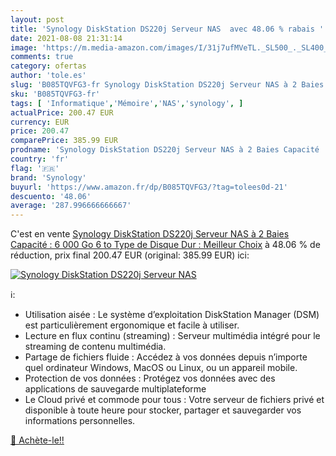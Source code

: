 ```yaml
---
layout: post
title: 'Synology DiskStation DS220j Serveur NAS  avec 48.06 % rabais '
date: 2021-08-08 21:31:14
image: 'https://m.media-amazon.com/images/I/31j7ufMVeTL._SL500_._SL400_.jpg'
comments: true
category: ofertas
author: 'tole.es'
slug: 'B085TQVFG3-fr Synology DiskStation DS220j Serveur NAS à 2 Baies Capacité...'
sku: 'B085TQVFG3-fr'
tags: [ 'Informatique','Mémoire','NAS','synology', ]
actualPrice: 200.47 EUR
currency: EUR
price: 200.47
comparePrice: 385.99 EUR
prodname: 'Synology DiskStation DS220j Serveur NAS à 2 Baies Capacité : 6 000 Go  6 to   Type de Disque Dur : Meilleur Choix'
country: 'fr'
flag: '🇫🇷'
brand: 'Synology'
buyurl: 'https://www.amazon.fr/dp/B085TQVFG3/?tag=tolees0d-21'
descuento: '48.06'
average: '287.996666666667'
---
```


C'est en vente [Synology DiskStation DS220j Serveur NAS à 2 Baies Capacité : 6 000 Go  6 to   Type de Disque Dur : Meilleur Choix](https://www.amazon.fr/dp/B085TQVFG3/?tag=tolees0d-21)  à  48.06 % de réduction, prix final  200.47 EUR (original: 385.99 EUR) ici:

[![Synology DiskStation DS220j Serveur NAS ](https://m.media-amazon.com/images/I/31j7ufMVeTL._SL500_._SL400_.jpg)](https://www.amazon.fr/dp/B085TQVFG3/?tag=tolees0d-21)

ℹ️:

- Utilisation aisée : Le système d’exploitation DiskStation Manager (DSM) est particulièrement ergonomique et facile à utiliser.
- Lecture en flux continu (streaming) : Serveur multimédia intégré pour le streaming de contenu multimédia.
- Partage de fichiers fluide : Accédez à vos données depuis n’importe quel ordinateur Windows, MacOS ou Linux, ou un appareil mobile.
- Protection de vos données : Protégez vos données avec des applications de sauvegarde multiplateforme
- Le Cloud privé et commode pour tous : Votre serveur de fichiers privé et disponible à toute heure pour stocker, partager et sauvegarder vos informations personnelles.

[🛒 Achète-le!!](https://www.amazon.fr/dp/B085TQVFG3/?tag=tolees0d-21)

